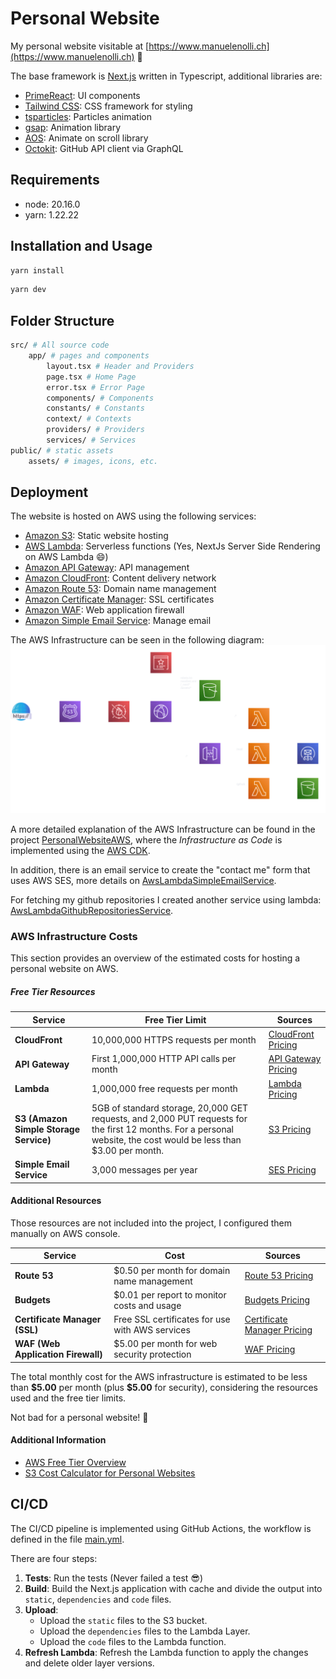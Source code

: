 # Personal Website

My personal website visitable at [https://www.manuelenolli.ch](https://www.manuelenolli.ch) 🚀

The base framework is [Next.js](https://nextjs.org/) written in Typescript, additional libraries are:

- [PrimeReact](https://primereact.org/): UI components
- [Tailwind CSS](https://tailwindcss.com/): CSS framework for styling
- [tsparticles](https://particles.js.org/): Particles animation
- [gsap](https://gsap.com/): Animation library
- [AOS](https://michalsnik.github.io/aos/): Animate on scroll library
- [Octokit](https://github.com/octokit): GitHub API client via GraphQL

## Requirements

- node: 20.16.0
- yarn: 1.22.22

## Installation and Usage

```bash
yarn install
```

```bash
yarn dev
```

## Folder Structure

```bash
src/ # All source code
    app/ # pages and components
        layout.tsx # Header and Providers
        page.tsx # Home Page
        error.tsx # Error Page
        components/ # Components
        constants/ # Constants
        context/ # Contexts
        providers/ # Providers
        services/ # Services
public/ # static assets
    assets/ # images, icons, etc.
```

## Deployment

The website is hosted on AWS using the following services:

- [Amazon S3](https://aws.amazon.com/s3/): Static website hosting
- [AWS Lambda](https://aws.amazon.com/lambda/): Serverless functions (Yes, NextJs Server Side Rendering on AWS Lambda 😄)
- [Amazon API Gateway](https://aws.amazon.com/api-gateway/): API management
- [Amazon CloudFront](https://aws.amazon.com/cloudfront/): Content delivery network
- [Amazon Route 53](https://aws.amazon.com/route53/): Domain name management
- [Amazon Certificate Manager](https://aws.amazon.com/certificate-manager/): SSL certificates
- [Amazon WAF](https://aws.amazon.com/waf/): Web application firewall
- [Amazon Simple Email Service](https://aws.amazon.com/ses/): Manage email

The AWS Infrastructure can be seen in the following diagram:
![AWS Infrastructure](./.github/assets/aws_diagram.png)

A more detailed explanation of the AWS Infrastructure can be found in the project [PersonalWebsiteAWS](https://github.com/ManueleNolli/PersonalWebsiteAws), where the _Infrastructure as Code_ is implemented using the [AWS CDK](https://aws.amazon.com/cdk/).

In addition, there is an email service to create the "contact me" form that uses AWS SES, more details on [AwsLambdaSimpleEmailService](https://github.com/ManueleNolli/AwsLambdaSimpleEmailService).

For fetching my github repositories I created another service using lambda: [AwsLambdaGithubRepositoriesService](https://github.com/ManueleNolli/AwsLambdaGithubRepositoriesService).

### AWS Infrastructure Costs

This section provides an overview of the estimated costs for hosting a personal website on AWS.

##### Free Tier Resources

| **Service**                            | **Free Tier Limit**                                                                                                                                                | **Sources**                                                        |
| -------------------------------------- | ------------------------------------------------------------------------------------------------------------------------------------------------------------------ | ------------------------------------------------------------------ |
| **CloudFront**                         | 10,000,000 HTTPS requests per month                                                                                                                                | [CloudFront Pricing](https://aws.amazon.com/cloudfront/pricing/)   |
| **API Gateway**                        | First 1,000,000 HTTP API calls per month                                                                                                                           | [API Gateway Pricing](https://aws.amazon.com/api-gateway/pricing/) |
| **Lambda**                             | 1,000,000 free requests per month                                                                                                                                  | [Lambda Pricing](https://aws.amazon.com/lambda/pricing/)           |
| **S3 (Amazon Simple Storage Service)** | 5GB of standard storage, 20,000 GET requests, and 2,000 PUT requests for the first 12 months. For a personal website, the cost would be less than $3.00 per month. | [S3 Pricing](https://aws.amazon.com/s3/pricing/)                   |
| **Simple Email Service**               | 3,000 messages per year                                                                                                                                            | [SES Pricing](https://aws.amazon.com/ses/pricing/)                 |

#### Additional Resources

Those resources are not included into the project, I configured them manually on AWS console.

| **Service**                        | **Cost**                                        | **Sources**                                                                        |
| ---------------------------------- | ----------------------------------------------- | ---------------------------------------------------------------------------------- |
| **Route 53**                       | $0.50 per month for domain name management      | [Route 53 Pricing](https://aws.amazon.com/route53/pricing/)                        |
| **Budgets**                        | $0.01 per report to monitor costs and usage     | [Budgets Pricing](https://aws.amazon.com/aws-cost-management/aws-budgets/pricing/) |
| **Certificate Manager (SSL)**      | Free SSL certificates for use with AWS services | [Certificate Manager Pricing](https://aws.amazon.com/certificate-manager/pricing/) |
| **WAF (Web Application Firewall)** | $5.00 per month for web security protection     | [WAF Pricing](https://aws.amazon.com/waf/pricing/)                                 |

The total monthly cost for the AWS infrastructure is estimated to be less than **\$5.00** per month (plus **\$5.00** for security), considering the resources used and the free tier limits.

Not bad for a personal website! 🚀

#### Additional Information

- [AWS Free Tier Overview](https://aws.amazon.com/free/)
- [S3 Cost Calculator for Personal Websites](https://calculator.aws/#/createCalculator/S3)

## CI/CD

The CI/CD pipeline is implemented using GitHub Actions, the workflow is defined in the file [main.yml](./.github/workflows/actions.yml).

There are four steps:

1. **Tests**: Run the tests (Never failed a test 😎)
2. **Build**: Build the Next.js application with cache and divide the output into `static`, `dependencies` and `code` files.
3. **Upload**:
   - Upload the `static` files to the S3 bucket.
   - Upload the `dependencies` files to the Lambda Layer.
   - Upload the `code` files to the Lambda function.
4. **Refresh Lambda**: Refresh the Lambda function to apply the changes and delete older layer versions.
